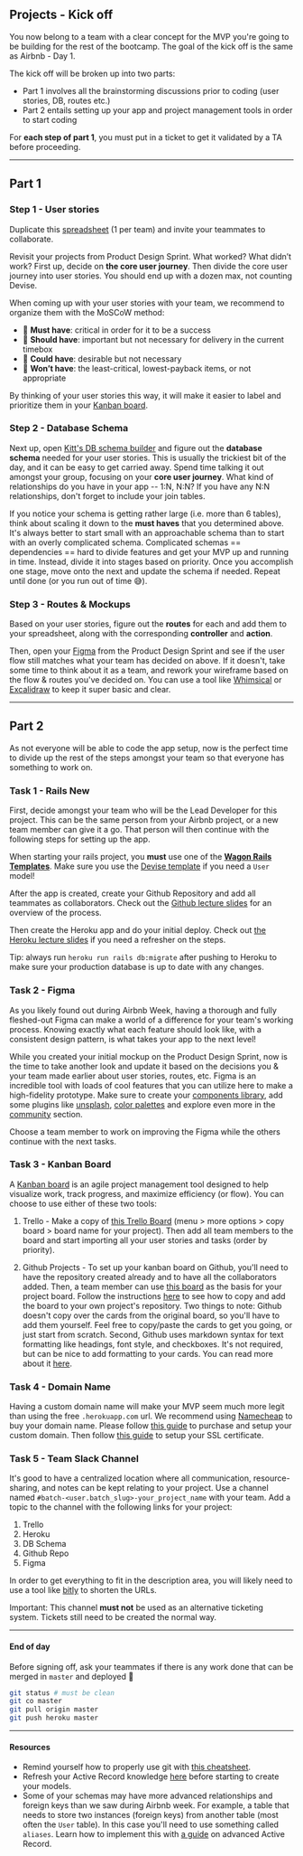 ## Projects - Kick off

You now belong to a team with a clear concept for the MVP you're going to be building for the rest of the bootcamp. The goal of the kick off is the same as Airbnb - Day 1.

The kick off will be broken up into two parts:
- Part 1 involves all the brainstorming discussions prior to coding (user stories, DB, routes etc.)
- Part 2 entails setting up your app and project management tools in order to start coding

For **each step of part 1**, you must put in a ticket to get it validated by a TA before proceeding.

---
## Part 1

### Step 1 - User stories
Duplicate this [spreadsheet](https://docs.google.com/spreadsheets/d/1_q-wwWiWUY5VL0gZVtqWIidWEtfwhX8FHEbwaW0LuFI/edit?usp=sharing) (1 per team) and invite your teammates to collaborate.

Revisit your projects from Product Design Sprint. What worked? What didn’t work? First up, decide on **the core user journey**. Then divide the core user journey into user stories. You should end up with a dozen max, not counting Devise.

When coming up with your user stories with your team, we recommend to organize them with the MoSCoW method:
- 📗 **Must have**: critical in order for it to be a success
- 📒 **Should have**: important but not necessary for delivery in the current timebox
- 📙 **Could have**: desirable but not necessary
- 📕 **Won’t have**: the least-critical, lowest-payback items, or not appropriate

By thinking of your user stories this way, it will make it easier to label and prioritize them in your [Kanban board](https://en.wikipedia.org/wiki/Kanban_board).

### Step 2 - Database Schema
Next up, open [Kitt's DB schema builder](https://kitt.lewagon.com/db) and figure out the **database schema** needed for your user stories. This is usually the trickiest bit of the day, and it can be easy to get carried away. Spend time talking it out amongst your group, focusing on your **core user journey**. What kind of relationships do you have in your app -- 1:N, N:N? If you have any N:N relationships, don't forget to include your join tables.

If you notice your schema is getting rather large (i.e. more than 6 tables), think about scaling it down to the **must haves** that you determined above. It's always better to start small with an approachable schema than to start with an overly complicated schema. Complicated schemas == dependencies == hard to divide features and get your MVP up and running in time. Instead, divide it into stages based on priority. Once you accomplish one stage, move onto the next and update the schema if needed. Repeat until done (or you run out of time 😅).

### Step 3 - Routes & Mockups
Based on your user stories, figure out the **routes** for each and add them to your spreadsheet, along with the corresponding **controller** and **action**.

Then, open your [Figma](https://www.figma.com/) from the Product Design Sprint and see if the user flow still matches what your team has decided on above. If it doesn't, take some time to think about it as a team, and rework your wireframe based on the flow & routes you've decided on. You can use a tool like [Whimsical](https://whimsical.com) or [Excalidraw](https://excalidraw.com/) to keep it super basic and clear.

---
## Part 2


As not everyone will be able to code the app setup, now is the perfect time to divide up the rest of the steps amongst your team so that everyone has something to work on.

### Task 1 - Rails New
First, decide amongst your team who will be the Lead Developer for this project. This can be the same person from your Airbnb project, or a new team member can give it a go. That person will then continue with the following steps for setting up the app.

When starting your rails project, you **must** use one of the [**Wagon Rails Templates**](https://github.com/lewagon/rails-templates/tree/master). Make sure you use the [Devise template](https://github.com/lewagon/rails-templates/tree/master#devise) if you need a `User` model!

After the app is created, create your Github Repository and add all teammates as collaborators. Check out the [Github lecture slides](https://kitt.lewagon.com/camps/<user.batch_slug>/lectures/05-Rails%2F06-Airbnb-Devise#/1/0/0) for an overview of the process.

Then create the Heroku app and do your initial deploy. Check out [the Heroku lecture slides](https://kitt.lewagon.com/camps/<user.batch_slug>/lectures/05-Rails%2F05-Rails-MC-with-images) if you need a refresher on the steps.

Tip: always run `heroku run rails db:migrate` after pushing to Heroku to make sure your production database is up to date with any changes.

### Task 2 - Figma
As you likely found out during Airbnb Week, having a thorough and fully fleshed-out Figma can make a world of a difference for your team's working process. Knowing exactly what each feature should look like, with a consistent design pattern, is what takes your app to the next level!

While you created your initial mockup on the Product Design Sprint, now is the time to take another look and update it based on the decisions you & your team made earlier about user stories, routes, etc.
Figma is an incredible tool with loads of cool features that you can utilize here to make a high-fidelity prototype. Make sure to create your [components library](https://help.figma.com/hc/en-us/articles/360038662654-Guide-to-Components-in-Figma), add some plugins like [unsplash](https://www.figma.com/community/plugin/738454987945972471/Unsplash), [color palettes](https://www.figma.com/community/search?model_type=public_plugins&q=color%20palettes) and explore even more in the [community](https://www.figma.com/community/explore) section.

Choose a team member to work on improving the Figma while the others continue with the next tasks.

### Task 3 - Kanban Board
A [Kanban board](https://en.wikipedia.org/wiki/Kanban_board) is an agile project management tool designed to help visualize work, track progress, and maximize efficiency (or flow). You can choose to use either of these two tools:

1. Trello - Make a copy of [this Trello Board](https://trello.com/b/WB3fRTj2) (menu > more options > copy board > board name for your project). Then add all team members to the board and start importing all your user stories and tasks (order by priority).

2. Github Projects - To set up your kanban board on Github, you'll need to have the repository created already and to have all the collaborators added. Then, a team member can use [this board](https://github.com/users/tonipanacek/projects/1) as the basis for your project board. Follow the instructions [here](https://docs.github.com/en/github/managing-your-work-on-github/copying-a-project-board) to see how to copy and add the board to your own project's repository. Two things to note: Github doesn't copy over the cards from the original board, so you'll have to add them yourself. Feel free to copy/paste the cards to get you going, or just start from scratch. Second, Github uses markdown syntax for text formatting like headings, font style, and checkboxes. It's not required, but can be nice to add formatting to your cards. You can read more about it [here](https://guides.github.com/features/mastering-markdown/).

### Task 4 - Domain Name
Having a custom domain name will make your MVP seem much more legit than using the free `.herokuapp.com` url. We recommend using [Namecheap](https://www.namecheap.com/) to buy your domain name. Please follow [this guide](https://www.lewagon.com/blog/buying-a-domain-on-namecheap-and-pointing-it-to-heroku) to purchase and setup your custom domain. Then follow [this guide](https://www.lewagon.com/blog/setting-up-a-free-ssl-certificate-on-heroku) to setup your SSL certificate.

### Task 5 - Team Slack Channel
It's good to have a centralized location where all communication, resource-sharing, and notes can be kept relating to your project. Use a channel named `#batch-<user.batch_slug>-your_project_name` with your team. Add a topic to the channel with the following links for your project:

1. Trello
2. Heroku
3. DB Schema
4. Github Repo
5. Figma

In order to get everything to fit in the description area, you will likely need to use a tool like [bitly](https://bitly.com/) to shorten the URLs.

Important: This channel **must not** be used as an alternative ticketing system. Tickets still need to be created the normal way.

---
#### End of day
Before signing off, ask your teammates if there is any work done that can be merged in `master` and deployed 🚀

```zsh
git status # must be clean
git co master
git pull origin master
git push heroku master
```

---
#### Resources

- Remind yourself how to properly use git with [this cheatsheet](https://kitt.lewagon.com/knowledge/cheatsheets/git_advanced).
- Refresh your Active Record knowledge [here](https://kitt.lewagon.com/knowledge/cheatsheets/activerecord) before starting to create your models.
- Some of your schemas may have more advanced relationships and foreign keys than we saw during Airbnb week. For example, a table that needs to store two instances (foreign keys) from another table (most often the `User` table). In this case you'll need to use something called `aliases`. Learn how to implement this with [a guide](https://kitt.lewagon.com/knowledge/cheatsheets/activerecord_advanced) on advanced Active Record.
